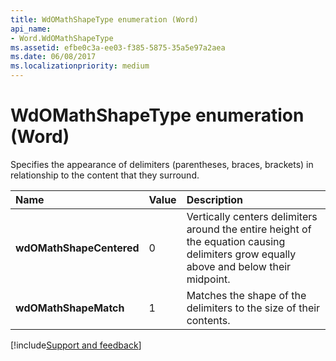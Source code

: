 ```yaml
---
title: WdOMathShapeType enumeration (Word)
api_name:
- Word.WdOMathShapeType
ms.assetid: efbe0c3a-ee03-f385-5875-35a5e97a2aea
ms.date: 06/08/2017
ms.localizationpriority: medium
---
```



# WdOMathShapeType enumeration (Word)

Specifies the appearance of delimiters (parentheses, braces, brackets) in relationship to the content that they surround.



|Name|Value|Description|
|:-----|:-----|:-----|
| **wdOMathShapeCentered**|0|Vertically centers delimiters around the entire height of the equation causing delimiters grow equally above and below their midpoint.|
| **wdOMathShapeMatch**|1|Matches the shape of the delimiters to the size of their contents.|

[!include[Support and feedback](~/includes/feedback-boilerplate.md)]